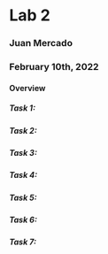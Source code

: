 # Lab 2

### Juan Mercado
### February 10th, 2022

#### Overview

##### Task 1:
##### Task 2:
##### Task 3:
##### Task 4:
##### Task 5:
##### Task 6:
##### Task 7:
